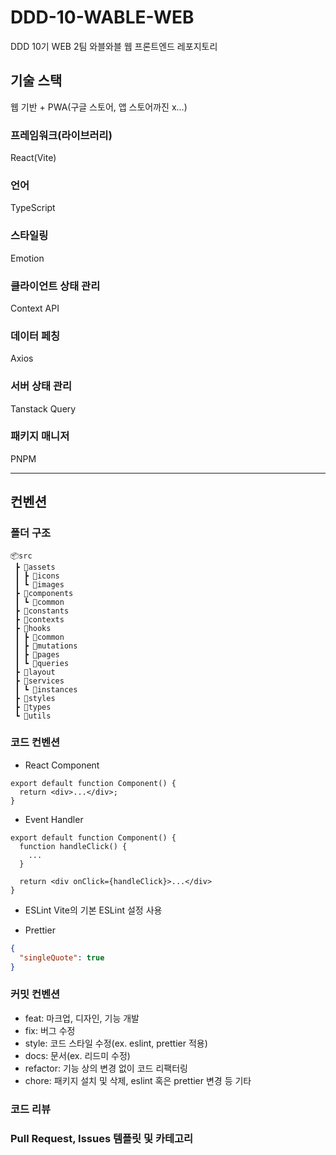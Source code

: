 # DDD-10-WABLE-WEB

DDD 10기 WEB 2팀 와블와블 웹 프론트엔드 레포지토리

## 기술 스택

웹 기반 + PWA(구글 스토어, 앱 스토어까진 x...)

### 프레임워크(라이브러리)

React(Vite)

### 언어

TypeScript

### 스타일링

Emotion

### 클라이언트 상태 관리

Context API

### 데이터 페칭

Axios

### 서버 상태 관리

Tanstack Query

### 패키지 매니저

PNPM

---

## 컨벤션

### 폴더 구조

```
📦src
 ┣ 📂assets
 ┃ ┣ 📂icons
 ┃ ┗ 📂images
 ┣ 📂components
 ┃ ┗ 📂common
 ┣ 📂constants
 ┣ 📂contexts
 ┣ 📂hooks
 ┃ ┣ 📂common
 ┃ ┣ 📂mutations
 ┃ ┣ 📂pages
 ┃ ┗ 📂queries
 ┣ 📂layout
 ┣ 📂services
 ┃ ┗ 📂instances
 ┣ 📂styles
 ┣ 📂types
 ┗ 📂utils
```

### 코드 컨벤션

- React Component

```tsx
export default function Component() {
  return <div>...</div>;
}
```

- Event Handler

```tsx
export default function Component() {
  function handleClick() {
    ...
  }

  return <div onClick={handleClick}>...</div>
}
```

- ESLint
  Vite의 기본 ESLint 설정 사용

- Prettier

```json
{
  "singleQuote": true
}
```

### 커밋 컨벤션

- feat: 마크업, 디자인, 기능 개발
- fix: 버그 수정
- style: 코드 스타일 수정(ex. eslint, prettier 적용)
- docs: 문서(ex. 리드미 수정)
- refactor: 기능 상의 변경 없이 코드 리팩터링
- chore: 패키지 설치 및 삭제, eslint 혹은 prettier 변경 등 기타

### 코드 리뷰

### Pull Request, Issues 템플릿 및 카테고리
